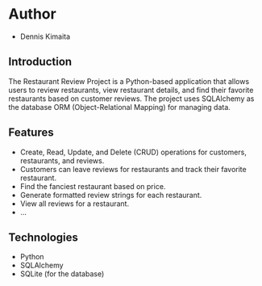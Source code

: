 # Author
- Dennis Kimaita
## Introduction

The Restaurant Review Project is a Python-based application that allows users to review restaurants, view restaurant details, and find their favorite restaurants based on customer reviews. The project uses SQLAlchemy as the database ORM (Object-Relational Mapping) for managing data.

## Features

- Create, Read, Update, and Delete (CRUD) operations for customers, restaurants, and reviews.
- Customers can leave reviews for restaurants and track their favorite restaurant.
- Find the fanciest restaurant based on price.
- Generate formatted review strings for each restaurant.
- View all reviews for a restaurant.
- ...

## Technologies

- Python
- SQLAlchemy
- SQLite (for the database)
